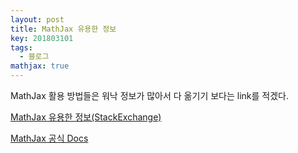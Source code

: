 ```yaml
---
layout: post
title: MathJax 유용한 정보
key: 201803101
tags:
  - 블로그
mathjax: true
---
```


MathJax 활용 방법들은 워낙 정보가 많아서 다 옮기기 보다는 link를 적겠다.

<!--more-->

[MathJax 유용한 정보(StackExchange)](https://math.meta.stackexchange.com/questions/5020/mathjax-basic-tutorial-and-quick-reference)

[MathJax 공식 Docs](http://docs.mathjax.org/en/latest/tex.html#supported-latex-commands)
